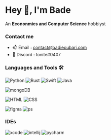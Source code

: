 # Hey 👋, I'm Bade

An **Econonmics and Computer Science** hobbiyst

### Contact me
- 📫 Email : contact@badieoubari.com
- 💬 Discord : tonite#0407

### Languages and Tools 🛠 

![Python](https://img.shields.io/badge/Python-FFD43B?style=for-the-badge&logo=python&logoColor=darkgreen)
![Rust](https://img.shields.io/badge/Rust-000000?style=for-the-badge&logo=rust&logoColor=white)
![Swift](https://img.shields.io/badge/Swift-FA7343?style=for-the-badge&logo=swift&logoColor=white)
![Java](https://img.shields.io/badge/Java-ED8B00?style=for-the-badge&logo=java&logoColor=white)

![mongoDB](https://img.shields.io/badge/MongoDB-4EA94B?style=for-the-badge&logo=mongodb&logoColor=white)

![HTML](https://img.shields.io/badge/HTML5-E34F26?style=for-the-badge&logo=html5&logoColor=white)
![CSS](https://img.shields.io/badge/CSS3-1572B6?style=for-the-badge&logo=css3&logoColor=white)

![figma](https://img.shields.io/badge/Figma-F24E1E?style=for-the-badge&logo=figma&logoColor=white)
![ps](https://img.shields.io/badge/Adobe%20Photoshop-31A8FF?style=for-the-badge&logo=Adobe%20Photoshop&logoColor=black)

### IDEs

![xcode](https://img.shields.io/badge/Xcode-007ACC?style=flat-square&logo=Xcode&logoColor=white)
![intellij](https://img.shields.io/badge/IntelliJIDEA-000000.svg?style=for-the-badge&logo=intellij-idea&logoColor=white)
![pycharm](https://img.shields.io/badge/PyCharm-000000.svg?&style=for-the-badge&logo=PyCharm&logoColor=white)
